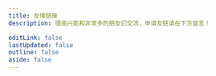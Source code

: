 ```yaml
---
title: 友情链接
description: 很高兴能和非常多的朋友们交流，申请友链请在下方留言！

editLink: false
lastUpdated: false
outline: false
aside: false
---
```


<LinkPage />

<style>
/* 只对当前页面生效的全宽样式 */
.VPContent .container,
.VPContent .content,
.VPDoc .container {
  max-width: 60vw !important;
  padding: 0 24px !important;
}

.VPDoc .content {
  padding: 0 !important;
}

/* 确保评论区域也能正常显示 */
.vp-doc {
  max-width: none !important;
}

@media (max-width: 768px) {
  .VPContent .container,
  .VPContent .content {
    padding: 0 16px !important;
  }
}
</style>

